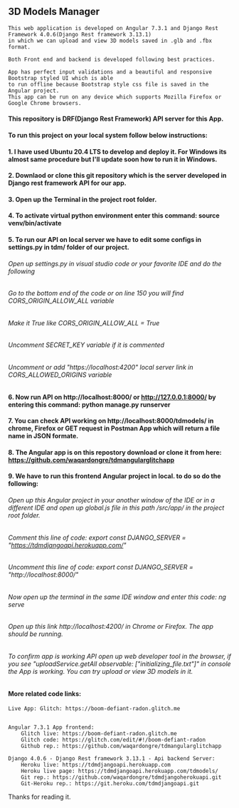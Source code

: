 ## 3D Models Manager

    This web application is developed on Angular 7.3.1 and Django Rest Framework 4.0.6(Django Rest framework 3.13.1) 
    in which we can upload and view 3D models saved in .glb and .fbx format.

    Both Front end and backend is developed following best practices.

    App has perfect input validations and a beautiful and responsive Bootstrap styled UI which is able 
    to run offline because Bootstrap style css file is saved in the Angular project.
    This app can be run on any device which supports Mozilla Firefox or Google Chrome browsers.

#### This repository is DRF(Django Rest Framework) API server for this App.

#### To run this project on your local system follow below instructions:

#### 1. I have used Ubuntu 20.4 LTS to develop and deploy it. For Windows its almost same procedure but I'll update soon how to run it in Windows.
#### 2. Downlaod or clone this git repository which is the server developed in Django rest framework API for our app.
#### 3. Open up the Terminal in the project root folder.
#### 4. To activate virtual python environment enter this command: source venv/bin/activate
#### 5. To run our API on local server we have to edit some configs in settings.py in tdm/ folder of our project.
###### Open up settings.py in visual studio code or your favorite IDE and do the following
###### Go to the bottom end of the code or on line 150 you will find CORS_ORIGIN_ALLOW_ALL variable
###### Make it True like CORS_ORIGIN_ALLOW_ALL = True
###### Uncomment SECRET_KEY variable if it is commented
###### Uncomment or add "https://localhost:4200" local server link in CORS_ALLOWED_ORIGINS variable
 
#### 6. Now run API on http://localhost:8000/ or http://127.0.0.1:8000/ by entering this command: python manage.py runserver
#### 7. You can check API working on http://localhost:8000/tdmodels/ in chrome, Firefox or GET request in Postman App which will return a file name in JSON formate.


#### 8. The Angular app is on this repostory download or clone it from here: https://github.com/waqardongre/tdmangularglitchapp
#### 9. We have to run this frontend Angular project in local. to do so do the following:
###### Open up this Angular project in your another window of the IDE or in a different IDE and open up global.js file in this path /src/app/ in the project root folder.
###### Comment this line of code: export const DJANGO_SERVER = "https://tdmdjangoapi.herokuapp.com/"
###### Uncomment this line of code: export const DJANGO_SERVER = "http://localhost:8000/"
###### Now open up the terminal in the same IDE window and enter this code: ng serve
###### Open up this link http://localhost:4200/ in Chrome or Firefox. The app should be running.
###### To confirm app is working API open up web developer tool in the browser, if you see "uploadService.getAll observable: ["initializing_file.txt"]" in console the App is working. You can try upload or view 3D models in it.


#### More related code links:
    
    Live App: Glitch: https://boom-defiant-radon.glitch.me
    
    
    Angular 7.3.1 App frontend:
        Glitch live: https://boom-defiant-radon.glitch.me
        Glitch code: https://glitch.com/edit/#!/boom-defiant-radon
        Github rep.: https://github.com/waqardongre/tdmangularglitchapp

    Django 4.0.6 - Django Rest framework 3.13.1 - Api backend Server:
        Heroku live: https://tdmdjangoapi.herokuapp.com
        Heroku live page: https://tdmdjangoapi.herokuapp.com/tdmodels/
        Git rep.: https://github.com/waqardongre/tdmdjangoherokuapi.git
        Git-Heroku rep.: https://git.heroku.com/tdmdjangoapi.git


Thanks for reading it.

